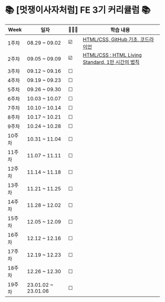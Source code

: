 # 📚 [멋쟁이사자처럼] FE 3기 커리큘럼 📚

| Week | 일자 | 🏃🏻‍♀️ | 학습 내용 | 
| ----------- | ----------- | -- | ----------- | 
| 1주차 | 08.29 ~ 09.02 | ☑️ | [HTML/CSS, GitHub 기초, 코드라이언](https://github.com/chaeryun0/FrontendSchool_3/tree/main/1%EC%A3%BC%EC%B0%A8) |
| 2주차 | 09.05 ~ 09.09 | ☑️ | [HTML/CSS : HTML Living Standard, 1만 시간의 법칙](https://github.com/chaeryun0/FrontendSchool_3/tree/main/2%EC%A3%BC%EC%B0%A8)
| 3주차 | 09.12 ~ 09.16 | ☐ |  |
| 4주차 | 09.19 ~ 09.23 | ☐ |  |
| 5주차 | 09.26 ~ 09.30 | ☐ |  |
| 6주차 | 10.03 ~ 10.07 | ☐ |  |
| 7주차 | 10.10 ~ 10.14 | ☐ |  |
| 8주차 | 10.17 ~ 10.21 | ☐ |  |
| 9주차 | 10.24 ~ 10.28 | ☐ |  |
| 10주차 | 10.31 ~ 11.04 | ☐ |  |
| 11주차 | 11.07 ~ 11.11 | ☐ |  |
| 12주차 | 11.14 ~ 11.18 | ☐ |  |
| 13주차 | 11.21 ~ 11.25 | ☐ |  |
| 14주차 | 11.28 ~ 12.02 | ☐ |  |
| 15주차 | 12.05 ~ 12.09 | ☐ |  |
| 16주차 | 12.12 ~ 12.16 | ☐ |  |
| 17주차 | 12.19 ~ 12.23 | ☐ |  |
| 18주차 | 12.26 ~ 12.30 | ☐ |  |
| 19주차 | 23.01.02 ~ 23.01.06 | ☐ |  |

<br>
